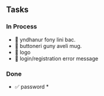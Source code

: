 ## Tasks

### In Process
- 🔄 yndhanur fony lini bac.
- 🔄 buttoneri guny aveli mug.
- 🔄 logo
- 🔄 login/registration error message

### Done
- ✅ password *
